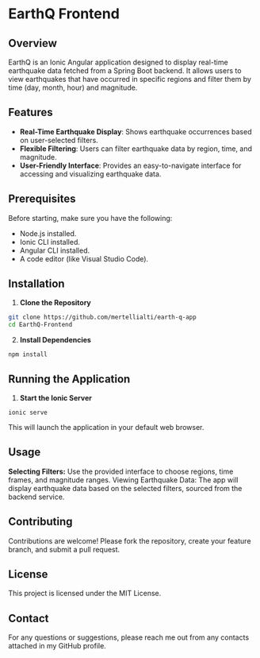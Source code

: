 # EarthQ Frontend

## Overview
EarthQ is an Ionic Angular application designed to display real-time earthquake data fetched from a Spring Boot backend. It allows users to view earthquakes that have occurred in specific regions and filter them by time (day, month, hour) and magnitude.

## Features
- **Real-Time Earthquake Display**: Shows earthquake occurrences based on user-selected filters.
- **Flexible Filtering**: Users can filter earthquake data by region, time, and magnitude.
- **User-Friendly Interface**: Provides an easy-to-navigate interface for accessing and visualizing earthquake data.

## Prerequisites
Before starting, make sure you have the following:
- Node.js installed.
- Ionic CLI installed.
- Angular CLI installed.
- A code editor (like Visual Studio Code).

## Installation

1. **Clone the Repository**

```bash
git clone https://github.com/mertellialti/earth-q-app
cd EarthQ-Frontend
```

2. **Install Dependencies**

```
npm install
```

## **Running the Application**

1. **Start the Ionic Server**
```
ionic serve
```

This will launch the application in your default web browser.

## Usage

**Selecting Filters:** Use the provided interface to choose regions, time frames, and magnitude ranges.
Viewing Earthquake Data: The app will display earthquake data based on the selected filters, sourced from the backend service.

## Contributing

Contributions are welcome! Please fork the repository, create your feature branch, and submit a pull request.

## License

This project is licensed under the MIT License.

## Contact

For any questions or suggestions, please reach me out from any contacts attached in my GitHub profile.
